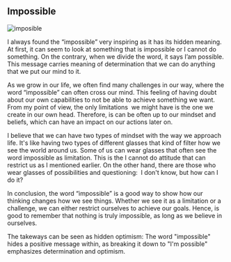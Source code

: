 ## Impossible

![imposible](https://github.com/monica525/english-for-designer-/assets/143282725/0c609016-31e1-4d3e-9d94-3c8dcfa75275)

I always found the “impossible” very inspiring as it has its hidden meaning. At first, it can seem to look at something that is impossible or I cannot do something. On the contrary, when we divide the word, it says I’am possible. This message carries meaning  of determination that we can do anything that we put our mind to it.

As we grow in our life, we often find many challenges in our way, where the word “impossible” can often cross our mind. This feeling of having doubt about our own capabilities to not be able to achieve something we want. From my point of view, the only limitations  we might have is the one we create in our own head. Therefore,  is can be often up to our mindset and  beliefs,  which can have an impact on our actions later on. 

I  believe that we can have two types of mindset with the way we approach life. It's like having two types of different glasses that kind of filter how we see the world around us. Some of us can wear glasses that often see the word impossible as limitation. This is the I cannot do attitude that can restrict us as I mentioned earlier. On the other hand, there are those who wear glasses of possibilities and questioning:  I don't know, but how can I do it? 

In conclusion, the word “impossible” is a good way to show how our thinking changes how we see things.  Whether we see it as a limitation or a challenge, we can either restrict ourselves  to achieve our goals. Hence, is good to remember that nothing is truly impossible, as long as we believe in ourselves.

The takeways can be seen as hidden optimism: The word "impossible" hides a positive message within, as breaking it down to "I'm possible" emphasizes determination and optimism.

